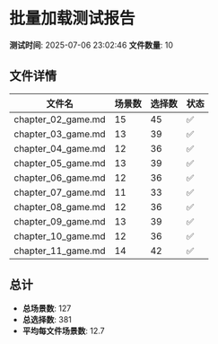 # 批量加载测试报告
**测试时间**: 2025-07-06 23:02:46
**文件数量**: 10

## 文件详情
| 文件名 | 场景数 | 选择数 | 状态 |
|--------|--------|--------|------|
| chapter_02_game.md | 15 | 45 | ✅ |
| chapter_03_game.md | 13 | 39 | ✅ |
| chapter_04_game.md | 12 | 36 | ✅ |
| chapter_05_game.md | 13 | 39 | ✅ |
| chapter_06_game.md | 12 | 36 | ✅ |
| chapter_07_game.md | 11 | 33 | ✅ |
| chapter_08_game.md | 12 | 36 | ✅ |
| chapter_09_game.md | 13 | 39 | ✅ |
| chapter_10_game.md | 12 | 36 | ✅ |
| chapter_11_game.md | 14 | 42 | ✅ |

## 总计
- **总场景数**: 127
- **总选择数**: 381
- **平均每文件场景数**: 12.7

